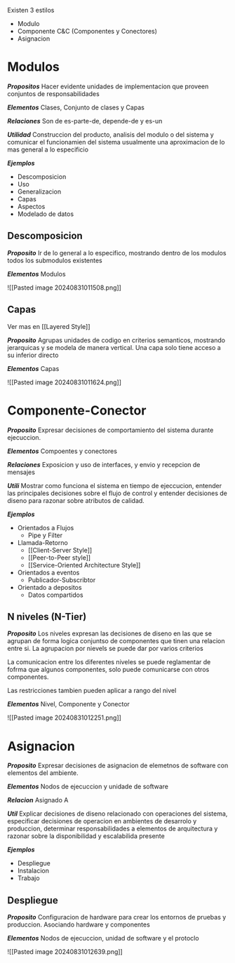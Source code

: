 
Existen 3 estilos 

- Modulo
- Componente C&C (Componentes y Conectores)
- Asignacion

# Modulos

***Propositos*** Hacer evidente unidades de implementacion que proveen conjuntos de responsabilidades


***Elementos*** Clases, Conjunto de clases y Capas

***Relaciones*** Son de es-parte-de, depende-de y es-un

***Utilidad*** Construccion del producto, analisis del modulo o del sistema y comunicar el funcionamien del sistema usualmente una aproximacion de lo mas general a lo especificio

***Ejemplos***

- Descomposicion
- Uso
- Generalizacion
- Capas
- Aspectos
- Modelado de datos

## Descomposicion

***Proposito*** Ir de lo general a lo especifico, mostrando dentro de los modulos todos los submodulos existentes

***Elementos*** Modulos 

![[Pasted image 20240831011508.png]]

## Capas

Ver mas en [[Layered Style]]

***Proposito*** Agrupas unidades de codigo en criterios semanticos, mostrando jerarquicas y se modela de manera vertical. Una capa solo tiene acceso a su inferior directo

***Elementos*** Capas

![[Pasted image 20240831011624.png]]

# Componente-Conector

***Proposito*** Expresar decisiones de comportamiento del sistema durante ejecuccion.

***Elementos*** Compoentes y conectores

***Relaciones*** Exposicion y uso de interfaces, y envio y recepcion de mensajes

***Utili*** Mostrar como funciona el sistema en tiempo de ejeccucion, entender las principales decisiones sobre el flujo de control y entender decisiones de diseno para razonar sobre atributos de calidad.

***Ejemplos***
- Orientados a Flujos
	- Pipe y Filter
- Llamada-Retorno
	- [[Client-Server Style]]
	- [[Peer-to-Peer style]]
	- [[Service-Oriented Architecture Style]]
- Orientados a eventos
	- Publicador-Subscribtor
- Orientado a depositos
	- Datos compartidos

## N niveles (N-Tier)

***Proposito*** Los niveles expresan las decisiones de diseno en las que se agrupan de forma logica conjuntso de componentes que tinen una relacion entre si. La agrupacion por nievels se puede dar por varios criterios 

La comunicacion entre los diferentes niveles se puede reglamentar de fofrma que algunos componentes, solo puede comunicarse con otros componentes.

Las restricciones tambien pueden aplicar a rango del nivel

***Elementos*** Nivel, Componente y Conector

![[Pasted image 20240831012251.png]]

# Asignacion

***Proposito*** Expresar decisiones de asignacion de elemetnos de software con elementos del ambiente.

***Elementos*** Nodos de ejecuccion y unidade de software

***Relacion*** Asignado A

***Util*** Explicar decisiones de diseno relacionado con operaciones del sistema, especificar decisiones de operacion en ambientes de desarrolo y produccion, determinar responsabilidades a elementos de arquitectura y razonar sobre la disponibilidad y escalabilida presente 

***Ejemplos***
- Despliegue
- Instalacion
- Trabajo 

## Despliegue

***Proposito*** Configuracion de hardware para crear los entornos de pruebas y produccion. Asociando hardware y componentes

***Elementos*** Nodos de ejecuccion, unidad de software y el protoclo

![[Pasted image 20240831012639.png]]

